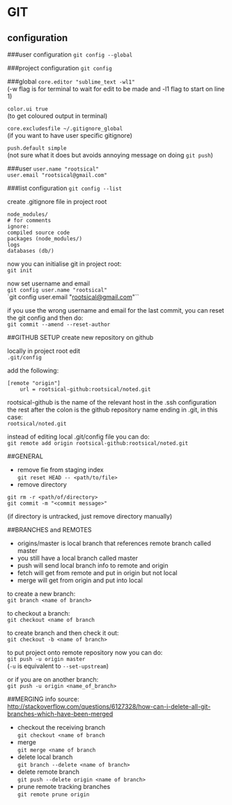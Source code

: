 GIT
===

configuration
-------------
###user configuration
`git config --global`

###project configuration
`git config`

###global
`core.editor "sublime_text -wl1"`  
(-w flag is for terminal to wait for edit to be made and -l1 flag to start on line 1)

`color.ui true`  
(to get coloured output in terminal)

`core.excludesfile ~/.gitignore_global`  
(if you want to have user specific gitignore)

`push.default simple`  
(not sure what it does but avoids annoying message on doing `git push`)

###user
`user.name "rootsical"`  
`user.email "rootsical@gmail.com"`

###list configuration
`git config --list`

create .gitignore file in project root
```
node_modules/
# for comments
ignore:
compiled source code
packages (node_modules/)
logs
databases (db/)
```

now you can initialise git in project root:  
`git init`

now set username and email  
`git config user.name "rootsical"`  
`git config user.email "rootsical@gmail.com"``

if you use the wrong username and email for the last commit, you can reset the git config and then do:  
`git commit --amend --reset-author`

##GITHUB SETUP
create new repository on github

locally in project root edit  
`.git/config`

add the following:  
```
[remote "origin"]
	url = rootsical-github:rootsical/noted.git
```

rootsical-github is the name of the relevant host in the .ssh configuration  
the rest after the colon is the github repository name ending in .git, in this case:  
`rootsical/noted.git`

instead of editing local .git/config file you can do:  
`git remote add origin rootsical-github:rootsical/noted.git`

##GENERAL
- remove fie from staging index  
`git reset HEAD -- <path/to/file>`
- remove directory  
```
git rm -r <path/of/directory>
git commit -m "<commit message>"
```
(if directory is untracked, just remove directory manually)

##BRANCHES and REMOTES
- origins/master is local branch that references remote branch called master
- you still have a local branch called master
- push will send local branch info to remote and origin
- fetch will get from remote and put in origin but not local
- merge will get from origin and put into local

to create a new branch:  
`git branch <name of branch>`

to checkout a branch:  
`git checkout <name of branch`

to create branch and then check it out:  
`git checkout -b <name of branch>`

to put project onto remote repository now you can do:  
`git push -u origin master`  
(`-u` is equivalent to `--set-upstream`)

or if you are on another branch:  
`git push -u origin <name_of_branch>`

##MERGING
info source:  
http://stackoverflow.com/questions/6127328/how-can-i-delete-all-git-branches-which-have-been-merged

- checkout the receiving branch  
`git checkout <name of branch`
- merge  
`git merge <name of branch`
- delete local branch  
`git branch --delete <name of branch>`
- delete remote branch  
`git push --delete origin <name of branch>`
- prune remote tracking branches  
`git remote prune origin`

